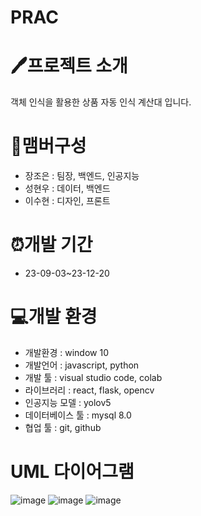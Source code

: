 # PRAC


# 🖊️프로젝트 소개
객체 인식을 활용한 상품 자동 인식 계산대 입니다.

# 🧑맴버구성
- 장조은 : 팀장, 백엔드, 인공지능
- 성현우 : 데이터, 백엔드
- 이수현 : 디자인, 프론트

# ⏰개발 기간
- 23-09-03~23-12-20

# 💻개발 환경
- 개발환경 :  window 10
- 개발언어 : javascript, python
- 개발 툴 : visual studio code, colab
- 라이브러리 : react, flask, opencv
- 인공지능 모델 : yolov5
- 데이터베이스 툴 : mysql 8.0
- 협업 툴 : git, github

# UML 다이어그램
![image](https://github.com/dltngus02/capstone/assets/120762921/b1ea9450-cf9a-4297-9dd0-9efe91838aa0)
![image](https://github.com/dltngus02/capstone/assets/120762921/5e136e6e-b2e5-4e09-ad22-d191ca044521)
![image](https://github.com/dltngus02/capstone/assets/120762921/dec174f0-3b48-4a8a-bc18-7246b86967f5)
